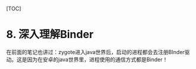 [TOC]

# 8. 深入理解Binder

在前面的笔记也讲过：zygote进入java世界后，启动的进程都会去注册BInder驱动。这是因为在安卓的java世界里，进程使用的通信方式都是Binder！